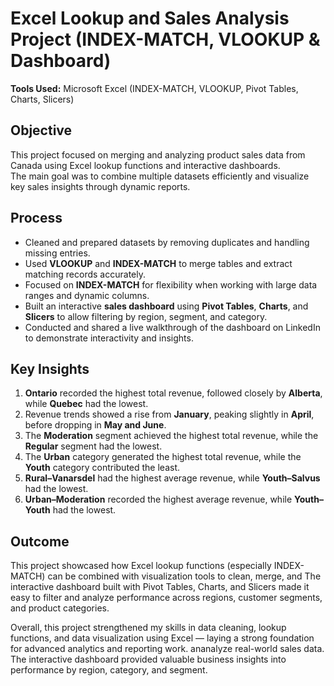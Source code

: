# Excel Lookup and Sales Analysis Project (INDEX-MATCH, VLOOKUP & Dashboard)

**Tools Used:** Microsoft Excel (INDEX-MATCH, VLOOKUP, Pivot Tables, Charts, Slicers)

## Objective
This project focused on merging and analyzing product sales data from Canada using Excel lookup functions and interactive dashboards.  
The main goal was to combine multiple datasets efficiently and visualize key sales insights through dynamic reports.

## Process
- Cleaned and prepared datasets by removing duplicates and handling missing entries.
- Used **VLOOKUP** and **INDEX-MATCH** to merge tables and extract matching records accurately.
- Focused on **INDEX-MATCH** for flexibility when working with large data ranges and dynamic columns.
- Built an interactive **sales dashboard** using **Pivot Tables**, **Charts**, and **Slicers** to allow filtering by region, segment, and category.
- Conducted and shared a live walkthrough of the dashboard on LinkedIn to demonstrate interactivity and insights.

## Key Insights
1. **Ontario** recorded the highest total revenue, followed closely by **Alberta**, while **Quebec** had the lowest.  
2. Revenue trends showed a rise from **January**, peaking slightly in **April**, before dropping in **May and June**.  
3. The **Moderation** segment achieved the highest total revenue, while the **Regular** segment had the lowest.  
4. The **Urban** category generated the highest total revenue, while the **Youth** category contributed the least.  
5. **Rural–Vanarsdel** had the highest average revenue, while **Youth–Salvus** had the lowest.  
6. **Urban–Moderation** recorded the highest average revenue, while **Youth–Youth** had the lowest.

## Outcome
This project showcased how Excel lookup functions (especially INDEX-MATCH) can be combined with visualization tools to clean, merge, and 
The interactive dashboard built with Pivot Tables, Charts, and Slicers made it easy to filter and analyze performance across regions, customer segments, and product categories.

Overall, this project strengthened my skills in data cleaning, lookup functions, and data visualization using Excel — laying a strong foundation for advanced analytics and reporting work.
ananalyze real-world sales data.  
The interactive dashboard provided valuable business insights into performance by region, category, and segment.
